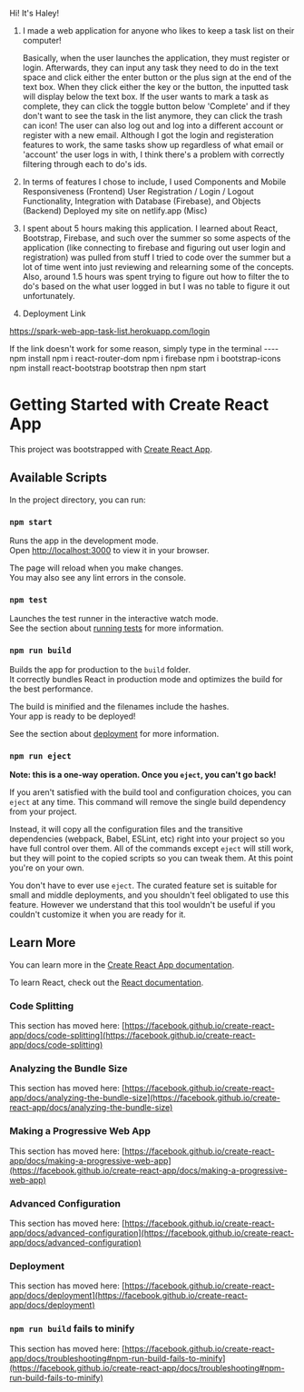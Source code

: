 Hi! It's Haley!

1. I made a web application for anyone who likes to keep a task list on their computer!

    Basically, when the user launches the application, they must register or login. Afterwards, they can input any task they need to do in the text space and click either the enter button or the plus sign at the end of the text box. When they click either the key or the button, the inputted task will display below the text box.
    If the user wants to mark a task as complete, they can click the toggle button below 'Complete' and if they don't want to see the task in the list anymore, they can click the trash can icon!
    The user can also log out and log into a different account or register with a new email.
    Although I got the login and registeration features to work, the same tasks show up regardless of what email or 'account' the user logs in with, I think there's a problem with correctly filtering through each to do's ids.

2. In terms of features I chose to include, I used
    Components and Mobile Responsiveness (Frontend)
    User Registration / Login / Logout Functionality, Integration with Database (Firebase), and Objects (Backend)
    Deployed my site on netlify.app (Misc)

3. I spent about 5 hours making this application. I learned about React, Bootstrap, Firebase, and such over the summer so some aspects of    the application (like connecting to firebase and figuring out user login and registration) was pulled from stuff I tried to code over the summer but a lot of time went into just reviewing and relearning some of the concepts. Also, around 1.5 hours was spent trying to figure out how to filter the to do's based on the what user logged in but I was no table to figure it out unfortunately.

4. Deployment Link

https://spark-web-app-task-list.herokuapp.com/login

If the link doesn't work for some reason, simply type in the terminal ----      npm install    npm i react-router-dom   npm i firebase    npm i bootstrap-icons    npm install react-bootstrap bootstrap      then         npm start


# Getting Started with Create React App

This project was bootstrapped with [Create React App](https://github.com/facebook/create-react-app).

## Available Scripts

In the project directory, you can run:

### `npm start`

Runs the app in the development mode.\
Open [http://localhost:3000](http://localhost:3000) to view it in your browser.

The page will reload when you make changes.\
You may also see any lint errors in the console.

### `npm test`

Launches the test runner in the interactive watch mode.\
See the section about [running tests](https://facebook.github.io/create-react-app/docs/running-tests) for more information.

### `npm run build`

Builds the app for production to the `build` folder.\
It correctly bundles React in production mode and optimizes the build for the best performance.

The build is minified and the filenames include the hashes.\
Your app is ready to be deployed!

See the section about [deployment](https://facebook.github.io/create-react-app/docs/deployment) for more information.

### `npm run eject`

**Note: this is a one-way operation. Once you `eject`, you can't go back!**

If you aren't satisfied with the build tool and configuration choices, you can `eject` at any time. This command will remove the single build dependency from your project.

Instead, it will copy all the configuration files and the transitive dependencies (webpack, Babel, ESLint, etc) right into your project so you have full control over them. All of the commands except `eject` will still work, but they will point to the copied scripts so you can tweak them. At this point you're on your own.

You don't have to ever use `eject`. The curated feature set is suitable for small and middle deployments, and you shouldn't feel obligated to use this feature. However we understand that this tool wouldn't be useful if you couldn't customize it when you are ready for it.

## Learn More

You can learn more in the [Create React App documentation](https://facebook.github.io/create-react-app/docs/getting-started).

To learn React, check out the [React documentation](https://reactjs.org/).

### Code Splitting

This section has moved here: [https://facebook.github.io/create-react-app/docs/code-splitting](https://facebook.github.io/create-react-app/docs/code-splitting)

### Analyzing the Bundle Size

This section has moved here: [https://facebook.github.io/create-react-app/docs/analyzing-the-bundle-size](https://facebook.github.io/create-react-app/docs/analyzing-the-bundle-size)

### Making a Progressive Web App

This section has moved here: [https://facebook.github.io/create-react-app/docs/making-a-progressive-web-app](https://facebook.github.io/create-react-app/docs/making-a-progressive-web-app)

### Advanced Configuration

This section has moved here: [https://facebook.github.io/create-react-app/docs/advanced-configuration](https://facebook.github.io/create-react-app/docs/advanced-configuration)

### Deployment

This section has moved here: [https://facebook.github.io/create-react-app/docs/deployment](https://facebook.github.io/create-react-app/docs/deployment)

### `npm run build` fails to minify

This section has moved here: [https://facebook.github.io/create-react-app/docs/troubleshooting#npm-run-build-fails-to-minify](https://facebook.github.io/create-react-app/docs/troubleshooting#npm-run-build-fails-to-minify)
